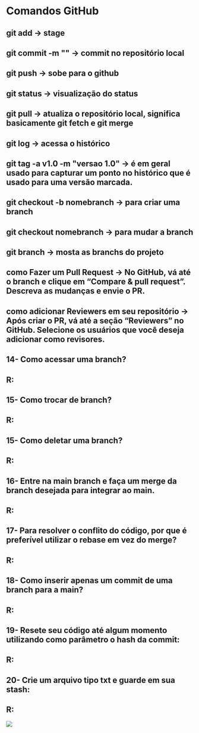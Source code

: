 # Comandos GitHub

## git add -> stage
## git commit -m "" -> commit no repositório local
## git push -> sobe para o github
## git status -> visualização do status
## git pull -> atualiza o repositório local, significa basicamente git fetch e git merge
## git log -> acessa o histórico
## git tag -a v1.0 -m "versao 1.0" -> é em geral usado para capturar um ponto no histórico que é usado para uma versão marcada. 
## git checkout -b nomebranch -> para criar uma branch
## git checkout nomebranch -> para mudar a branch
## git branch -> mosta as branchs do projeto
## como Fazer um Pull Request -> No GitHub, vá até o branch e clique em “Compare & pull request”. Descreva as mudanças e envie o PR.
## como adicionar Reviewers em seu repositório -> Após criar o PR, vá até a seção “Reviewers” no GitHub. Selecione os usuários que você deseja adicionar como revisores.

## 14- Como acessar uma branch?
## R:
## 15- Como trocar de branch?
## R:
## 15- Como deletar uma branch?
## R:
## 16- Entre na main branch e faça um merge da branch desejada para integrar ao main.
## R:
## 17- Para resolver o conflito do código, por que é preferível utilizar o rebase em vez do merge?
## R:
## 18- Como inserir apenas um commit de uma branch para a main?
## R:
## 19- Resete seu código até algum momento utilizando como parâmetro o hash da commit:
## R:
## 20- Crie um arquivo tipo txt e guarde em sua stash:
## R:



![](head-gif.gif)
